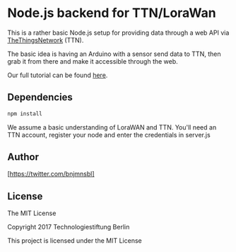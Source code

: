 # Node.js backend for TTN/LoraWan

This is a rather basic Node.js setup for providing data through a web API via [TheThingsNetwork] (TTN).

The basic idea is having an Arduino with a sensor send data to TTN, then grab it from there and make it accessible through the web.

Our full tutorial can be found [here].

## Dependencies

```bash
npm install
```

We assume a basic understanding of LoraWAN and TTN. You'll need an TTN account, register your node and enter the credentials in server.js

## Author

[https://twitter.com/bnjmnsbl]

## License

The MIT License

Copyright 2017 Technologiestiftung Berlin

This project is licensed under the MIT License


[here]: https://github.com/technologiestiftung/LoRaWAN

[TheThingsNetwork]: https://www.thethingsnetwork.org/

[https://twitter.com/bnjmnsbl]: https://twitter.com/bnjmnsbl

